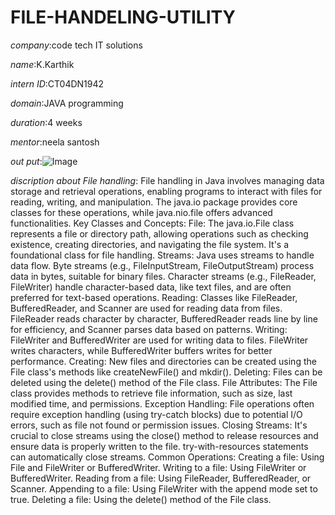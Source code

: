 # FILE-HANDELING-UTILITY

*company*:code tech IT solutions

*name*:K.Karthik

*intern ID*:CT04DN1942

*domain*:JAVA programming

*duration*:4 weeks

*mentor*:neela santosh

*out put*:![Image](https://github.com/user-attachments/assets/96fa20d3-a669-44c6-8392-026c01ffb327)

 *discription about File handling*:
                         File handling in Java involves managing data storage and retrieval operations, enabling programs to interact with files for reading, writing, and manipulation. The java.io package provides core classes for these operations, while java.nio.file offers advanced functionalities.
Key Classes and Concepts:
File:
The java.io.File class represents a file or directory path, allowing operations such as checking existence, creating directories, and navigating the file system. It's a foundational class for file handling.
Streams:
Java uses streams to handle data flow. Byte streams (e.g., FileInputStream, FileOutputStream) process data in bytes, suitable for binary files. Character streams (e.g., FileReader, FileWriter) handle character-based data, like text files, and are often preferred for text-based operations.
Reading:
Classes like FileReader, BufferedReader, and Scanner are used for reading data from files. FileReader reads character by character, BufferedReader reads line by line for efficiency, and Scanner parses data based on patterns.
Writing:
FileWriter and BufferedWriter are used for writing data to files. FileWriter writes characters, while BufferedWriter buffers writes for better performance.
Creating:
New files and directories can be created using the File class's methods like createNewFile() and mkdir().
Deleting:
Files can be deleted using the delete() method of the File class.
File Attributes:
The File class provides methods to retrieve file information, such as size, last modified time, and permissions.
Exception Handling:
File operations often require exception handling (using try-catch blocks) due to potential I/O errors, such as file not found or permission issues.
Closing Streams:
It's crucial to close streams using the close() method to release resources and ensure data is properly written to the file. try-with-resources statements can automatically close streams.
Common Operations:
Creating a file: Using File and FileWriter or BufferedWriter.
Writing to a file: Using FileWriter or BufferedWriter.
Reading from a file: Using FileReader, BufferedReader, or Scanner.
Appending to a file: Using FileWriter with the append mode set to true.
Deleting a file: Using the delete() method of the File class.
